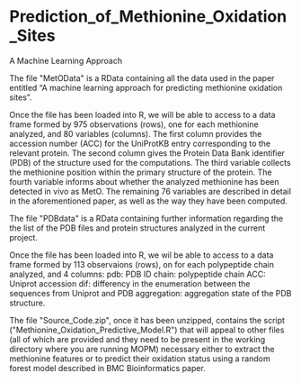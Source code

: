 # Prediction_of_Methionine_Oxidation_Sites
A Machine Learning Approach

The file "MetOData" is a RData containing all the data used in the paper entitled “A machine learning approach for predicting methionine oxidation sites”. 

Once the file has been loaded into R, we will be able to access to a data frame formed by 975 observations (rows), one for each methionine analyzed, and 80 variables (columns). The first column provides the accession number (ACC) for the UniProtKB entry corresponding to the relevant protein. The second column gives the Protein Data Bank identifier (PDB) of the structure used for the computations. The third variable collects the methionine position within the primary structure of the protein. The fourth variable informs about whether the analyzed methionine has been detected in vivo as MetO. The remaining 76 variables are described in detail in the aforementioned paper, as well as the way they have been computed.

The file "PDBdata" is a RData containing further information regarding the the list of the PDB files and protein structures analyzed in the current project.

Once the file has been loaded into R, we wil be able to access to a data frame formed by 113 observaions (rows), on for each polypeptide chain analyzed, and 4 columns:
pdb: PDB ID
chain: polypeptide chain
ACC: Uniprot accession
dif: differency in the enumeration between the sequences from Uniprot and PDB
aggregation: aggregation state of the PDB structure.

The file "Source_Code.zip", once it has been unzipped, contains the script ("Methionine_Oxidation_Predictive_Model.R") that will appeal to other files (all of which are provided and they need to be present in the working directory where you are running MOPM) necessary either to extract the methionine features or to predict their oxidation status using a random forest model described in BMC Bioinformatics paper.

